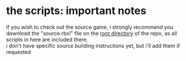 # the scripts: important notes
if you wish to check out the source game, i strongly recommend you download the "source.rbxl" file on the [root directory](https://github.com/gameboy333/pickle/tree/main) of the repo, as all scripts in here are included there.\
i don't have specific source building instructions yet, but i'll add them if requested

